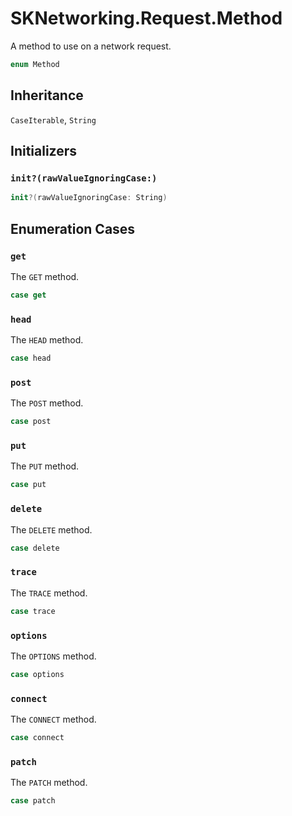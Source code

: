 # SKNetworking.Request.Method

A method to use on a network request.

``` swift
enum Method
```

## Inheritance

`CaseIterable`, `String`

## Initializers

### `init?(rawValueIgnoringCase:)`

``` swift
init?(rawValueIgnoringCase: String)
```

## Enumeration Cases

### `get`

The `GET` method.

``` swift
case get
```

### `head`

The `HEAD` method.

``` swift
case head
```

### `post`

The `POST` method.

``` swift
case post
```

### `put`

The `PUT` method.

``` swift
case put
```

### `delete`

The `DELETE` method.

``` swift
case delete
```

### `trace`

The `TRACE` method.

``` swift
case trace
```

### `options`

The `OPTIONS` method.

``` swift
case options
```

### `connect`

The `CONNECT` method.

``` swift
case connect
```

### `patch`

The `PATCH` method.

``` swift
case patch
```
